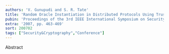 ```yaml
---
authors: 'V. Gunupudi and S. R. Tate'
title: 'Random Oracle Instantiation in Distributed Protocols Using Trusted Platform Modules'
pubin: 'Proceedings of the 3rd IEEE International Symposium on Security in Networks and Distributed Systems (SSNDS) - part of the 21st International Conference on Advanced Information Networking and Applications Workshops'
extra: '2007, pp. 463-469'
sort: 200702
tags: ["Security&Cryptography","Conference"]
---
```

Abstract


